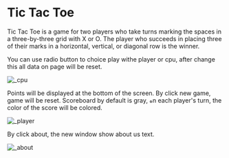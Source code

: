 # Tic Tac Toe

Tic Tac Toe is a game for two players who take turns marking the spaces in a three-by-three grid with X or O. The player who succeeds in placing three of their marks in a horizontal, vertical, or diagonal row is the winner.

You can use radio button to choice play withe player or cpu, after change this all data on page will be reset.

![_cpu](https://user-images.githubusercontent.com/43343453/216640546-db2070e3-fe3c-483a-be74-2bd77f32043f.png)

Points will be displayed at the bottom of the screen. By click new game, game will be reset. Scoreboard by default is gray, هn each player's turn, the color of the score will be colored.

![_player](https://user-images.githubusercontent.com/43343453/216643252-bc200e9a-5eca-4e3f-9987-7065fd2e63f3.png)

By click about, the new window show about us text.

![_about](https://user-images.githubusercontent.com/43343453/216643646-5df41c8f-f1d7-4fa4-9809-e74df98b1127.png)
